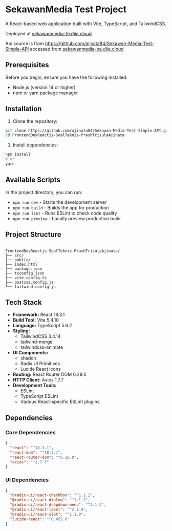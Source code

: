 # SekawanMedia Test Project

A React-based web application built with Vite, TypeScript, and TailwindCSS.

Deployed at [sekawanmedia-fe.djie.cloud](https://sekawanmedia-fe.djie.cloud/)

Api source is from https://github.com/ajinata84/Sekawan-Media-Test-Simple-API accessed from [sekawanmedia-be.djie.cloud](https://sekawanmedia-be.djie.cloud/)

## Prerequisites

Before you begin, ensure you have the following installed:

- Node.js (version 14 or higher)
- npm or yarn package manager

## Installation

1. Clone the repository:

```bash
git clone https://github.com/ajinata84/Sekawan-Media-Test-Simple-API.git
cd FrontendDevReactjs-SoalTeknis-PrashTrisulaAjinata
```

1. Install dependencies:

```bash
npm install
# or
yarn
```

## Available Scripts

In the project directory, you can run:

- `npm run dev` - Starts the development server
- `npm run build` - Builds the app for production
- `npm run lint` - Runs ESLint to check code quality
- `npm run preview` - Locally preview production build

## Project Structure

```

FrontendDevReactjs-SoalTeknis-PrashTrisulaAjinata/
├── src/
├── public/
├── index.html
├── package.json
├── tsconfig.json
├── vite.config.ts
├── postcss.config.js
└── tailwind.config.js
```

## Tech Stack

- **Framework:** React 18.3.1
- **Build Tool:** Vite 5.4.10
- **Language:** TypeScript 5.6.2
- **Styling:**
    - TailwindCSS 3.4.14
    - tailwind-merge
    - tailwindcss-animate
- **UI Components:**
    - shadcn
    - Radix UI Primitives
    - Lucide React icons
- **Routing:** React Router DOM 6.28.0
- **HTTP Client:** Axios 1.7.7
- **Development Tools:**
    - ESLint
    - TypeScript ESLint
    - Various React-specific ESLint plugins

## Dependencies

### Core Dependencies

```json
{
  "react": "^18.3.1",
  "react-dom": "^18.3.1",
  "react-router-dom": "^6.28.0",
  "axios": "^1.7.7"
}
```

### UI Dependencies

```json
{
  "@radix-ui/react-checkbox": "^1.1.2",
  "@radix-ui/react-dialog": "^1.1.2",
  "@radix-ui/react-dropdown-menu": "^2.1.2",
  "@radix-ui/react-label": "^2.1.0",
  "@radix-ui/react-slot": "^1.1.0",
  "lucide-react": "^0.455.0"
}
```